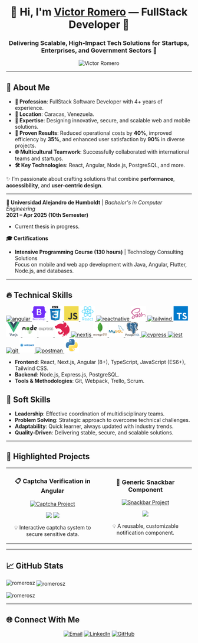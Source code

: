 <div align="center">
  <h1>👋 Hi, I'm <a href="https://www.linkedin.com/in/romerovictordev/">Victor Romero</a> — FullStack Developer 🚀</h1>
  <h3>Delivering Scalable, High-Impact Tech Solutions for Startups, Enterprises, and Government Sectors 🌟</h3>
  <img src="https://github.com/RomeroSz/RomeroSz/assets/94831223/9dc3b87a-5b55-4521-9b31-b82ecbdcd90d" alt="Victor Romero" width="800"/>
</div>

---

## 🌟 About Me  

- **🔧 Profession**: FullStack Software Developer with 4+ years of experience.  
- **📍 Location**: Caracas, Venezuela.  
- **💼 Expertise**: Designing innovative, secure, and scalable web and mobile solutions.  
- **🚀 Proven Results**: Reduced operational costs by **40%**, improved efficiency by **35%**, and enhanced user satisfaction by **90%** in diverse projects.  
- **🌐 Multicultural Teamwork**: Successfully collaborated with international teams and startups.  
- **🛠️ Key Technologies**: React, Angular, Node.js, PostgreSQL, and more.  

✨ I’m passionate about crafting solutions that combine **performance**, **accessibility**, and **user-centric design**.

---

**📘 Universidad Alejandro de Humboldt** | *Bachelor's in Computer Engineering*  
**2021 – Apr 2025 (10th Semester)**  
- Current thesis in progress.  

**🎓 Certifications**  
- **Intensive Programming Course (130 hours)** | Technology Consulting Solutions  
  Focus on mobile and web app development with Java, Angular, Flutter, Node.js, and databases.  

---

## 🔥 Technical Skills

<p align="left">
  <a href="https://angular.io" target="_blank" rel="noreferrer"> <img src="https://angular.io/assets/images/logos/angular/angular.svg" alt="angular" width="40" height="40"/> </a>
  <a href="https://getbootstrap.com" target="_blank" rel="noreferrer"> <img src="https://raw.githubusercontent.com/devicons/devicon/master/icons/bootstrap/bootstrap-plain-wordmark.svg" alt="bootstrap" width="40" height="40"/> </a>
  <a href="https://www.w3schools.com/css/" target="_blank" rel="noreferrer"> <img src="https://raw.githubusercontent.com/devicons/devicon/master/icons/css3/css3-original-wordmark.svg" alt="css3" width="40" height="40"/> </a>
  <a href="https://developer.mozilla.org/en-US/docs/Web/JavaScript" target="_blank" rel="noreferrer"> <img src="https://raw.githubusercontent.com/devicons/devicon/master/icons/javascript/javascript-original.svg" alt="javascript" width="40" height="40"/> </a>
  <a href="https://reactjs.org/" target="_blank" rel="noreferrer"> <img src="https://raw.githubusercontent.com/devicons/devicon/master/icons/react/react-original-wordmark.svg" alt="react" width="40" height="40"/> </a>
  <a href="https://reactnative.dev/" target="_blank" rel="noreferrer"> <img src="https://reactnative.dev/img/header_logo.svg" alt="reactnative" width="40" height="40"/> </a>
  <a href="https://sass-lang.com" target="_blank" rel="noreferrer"> <img src="https://raw.githubusercontent.com/devicons/devicon/master/icons/sass/sass-original.svg" alt="sass" width="40" height="40"/> </a>
  <a href="https://tailwindcss.com/" target="_blank" rel="noreferrer"> <img src="https://www.vectorlogo.zone/logos/tailwindcss/tailwindcss-icon.svg" alt="tailwind" width="40" height="40"/> </a>
  <a href="https://www.typescriptlang.org/" target="_blank" rel="noreferrer"> <img src="https://raw.githubusercontent.com/devicons/devicon/master/icons/typescript/typescript-original.svg" alt="typescript" width="40" height="40"/> </a>
  <a href="https://vuejs.org/" target="_blank" rel="noreferrer"> <img src="https://raw.githubusercontent.com/devicons/devicon/master/icons/vuejs/vuejs-original-wordmark.svg" alt="vuejs" width="40" height="40"/> </a> <a href="https://nodejs.org" target="_blank" rel="noreferrer"> <img src="https://raw.githubusercontent.com/devicons/devicon/master/icons/nodejs/nodejs-original-wordmark.svg" alt="nodejs" width="40" height="40"/> </a>
  <a href="https://expressjs.com" target="_blank" rel="noreferrer"> <img src="https://raw.githubusercontent.com/devicons/devicon/master/icons/express/express-original-wordmark.svg" alt="express" width="40" height="40"/> </a>
  <a href="https://nestjs.com/" target="_blank" rel="noreferrer"> <img src="https://raw.githubusercontent.com/devicons/devicon/master/icons/nestjs/nestjs-plain.svg" alt="nestjs" width="40" height="40"/> </a>
  <a href="https://nextjs.org/" target="_blank" rel="noreferrer"> <img src="https://cdn.worldvectorlogo.com/logos/nextjs-2.svg" alt="nextjs" width="40" height="40"/> </a><a href="https://www.mongodb.com/" target="_blank" rel="noreferrer"> <img src="https://raw.githubusercontent.com/devicons/devicon/master/icons/mongodb/mongodb-original-wordmark.svg" alt="mongodb" width="40" height="40"/> </a>
  <a href="https://www.mysql.com/" target="_blank" rel="noreferrer"> <img src="https://raw.githubusercontent.com/devicons/devicon/master/icons/mysql/mysql-original-wordmark.svg" alt="mysql" width="40" height="40"/> </a>
  <a href="https://www.postgresql.org" target="_blank" rel="noreferrer"> <img src="https://raw.githubusercontent.com/devicons/devicon/master/icons/postgresql/postgresql-original-wordmark.svg" alt="postgresql" width="40" height="40"/> </a><a href="https://www.cypress.io" target="_blank" rel="noreferrer"> <img src="https://raw.githubusercontent.com/simple-icons/simple-icons/6e46ec1fc23b60c8fd0d2f2ff46db82e16dbd75f/icons/cypress.svg" alt="cypress" width="40" height="40"/> </a>
  <a href="https://jestjs.io" target="_blank" rel="noreferrer"> <img src="https://www.vectorlogo.zone/logos/jestjsio/jestjsio-icon.svg" alt="jest" width="40" height="40"/> </a><a href="https://git-scm.com/" target="_blank" rel="noreferrer"> <img src="https://www.vectorlogo.zone/logos/git-scm/git-scm-icon.svg" alt="git" width="40" height="40"/> </a>
  <a href="https://webpack.js.org" target="_blank" rel="noreferrer"> <img src="https://raw.githubusercontent.com/devicons/devicon/d00d0969292a6569d45b06d3f350f463a0107b0d/icons/webpack/webpack-original-wordmark.svg" alt="webpack" width="40" height="40"/> </a>
  <a href="https://postman.com" target="_blank" rel="noreferrer"> <img src="https://www.vectorlogo.zone/logos/getpostman/getpostman-icon.svg" alt="postman" width="40" height="40"/> </a>
  <a href="https://www.python.org" target="_blank" rel="noreferrer"> <img src="https://raw.githubusercontent.com/devicons/devicon/master/icons/python/python-original.svg" alt="python" width="40" height="40"/> </a>
</p>


- **Frontend**: React, Next.js, Angular (8+), TypeScript, JavaScript (ES6+), Tailwind CSS.  
- **Backend**: Node.js, Express.js, PostgreSQL.  
- **Tools & Methodologies**: Git, Webpack, Trello, Scrum. 

## 🌟 Soft Skills  

- **Leadership**: Effective coordination of multidisciplinary teams.  
- **Problem Solving**: Strategic approach to overcome technical challenges.  
- **Adaptability**: Quick learner, always updated with industry trends.  
- **Quality-Driven**: Delivering stable, secure, and scalable solutions.  

---

## 🚀 Highlighted Projects  

<table>
<tr>
<td align="center" width="50%">
  <h3>📋 Captcha Verification in Angular</h3>
  <a href="https://github.com/RomeroSz/SimpleCaptcha" target="_blank">
    <img src="https://github.com/RomeroSz/RomeroSz/assets/94831223/80f0cb0d-2828-4537-8ec6-38b368266dc7" alt="Captcha Project" width="300"/>
  </a>
  <p>
    <a href="https://github.com/RomeroSz/SimpleCaptcha" target="_blank"><img src="https://img.shields.io/badge/-GitHub%20Code-black?style=for-the-badge&logo=github"></a>
    <a href="https://www.npmjs.com/package/captcha-thomas" target="_blank"><img src="https://img.shields.io/badge/-View%20on%20NPM-orange?style=for-the-badge&logo=npm"></a>
  </p>
  <p>💡 Interactive captcha system to secure sensitive data.</p>
</td>
<td align="center" width="50%">
  <h3>💬 Generic Snackbar Component</h3>
  <a href="https://github.com/RomeroSz/GenericSnackBar" target="_blank">
    <img src="https://github.com/RomeroSz/RomeroSz/assets/94831223/05cf05eb-2ba9-4fe4-ad6f-874ce1189c1a" alt="Snackbar Project" width="300"/>
  </a>
  <p>
    <a href="https://github.com/RomeroSz/GenericSnackBar" target="_blank"><img src="https://img.shields.io/badge/-GitHub%20Code-blue?style=for-the-badge&logo=github"></a>
  </p>
  <p>💡 A reusable, customizable notification component.</p>
</td>
</tr>
</table>

---

## 📈 GitHub Stats  

<p><img align="left" src="https://github-readme-stats.vercel.app/api/top-langs?username=romerosz&show_icons=true&locale=en&layout=compact" alt="romerosz" /></p>

<p>&nbsp;<img align="center" src="https://github-readme-stats.vercel.app/api?username=romerosz&show_icons=true&locale=en" alt="romerosz" /></p>

<p><img align="center" src="https://github-readme-streak-stats.herokuapp.com/?user=romerosz&" alt="romerosz" /></p>

---

## 🌐 Connect With Me  

<p align="center">
  <a href="mailto:romerovictordev@gmail.com"><img src="https://img.shields.io/badge/Email-D14836?style=for-the-badge&logo=gmail&logoColor=white" alt="Email"></a>
  <a href="https://www.linkedin.com/in/romerovictordev/"><img src="https://img.shields.io/badge/LinkedIn-0077B5?style=for-the-badge&logo=linkedin&logoColor=white" alt="LinkedIn"></a>
  <a href="https://github.com/RomeroSz"><img src="https://img.shields.io/badge/GitHub-100000?style=for-the-badge&logo=github&logoColor=white" alt="GitHub"></a>
</p>
